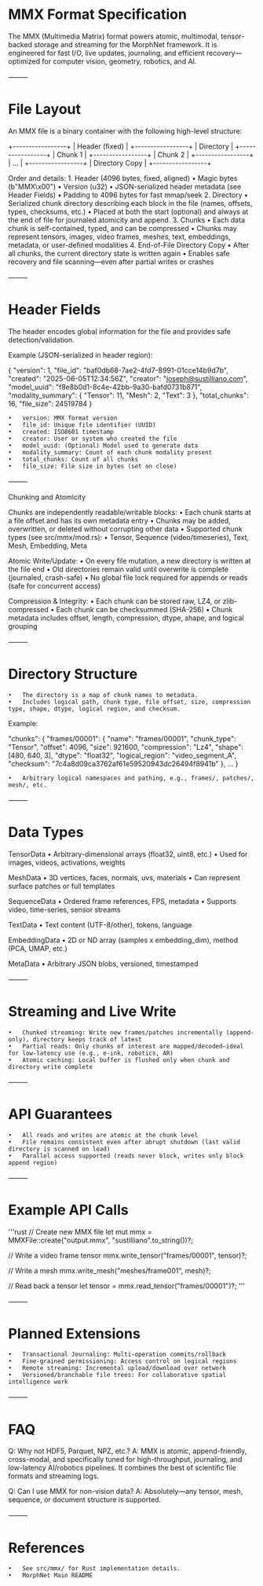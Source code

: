 # MMX Format Specification

The MMX (Multimedia Matrix) format powers atomic, multimodal, tensor-backed storage and streaming for the MorphNet framework.
It is engineered for fast I/O, live updates, journaling, and efficient recovery—optimized for computer vision, geometry, robotics, and AI.

⸻

# File Layout

An MMX file is a binary container with the following high-level structure:

+-----------------+
|  Header (fixed) |
+-----------------+
|  Directory      |
+-----------------+
|  Chunk 1        |
+-----------------+
|  Chunk 2        |
+-----------------+
|  ...            |
+-----------------+
|  Directory Copy |
+-----------------+

Order and details:
	1.	Header (4096 bytes, fixed, aligned)
	•	Magic bytes (b"MMX\x00")
	•	Version (u32)
	•	JSON-serialized header metadata (see Header Fields)
	•	Padding to 4096 bytes for fast mmap/seek
	2.	Directory
	•	Serialized chunk directory describing each block in the file (names, offsets, types, checksums, etc.)
	•	Placed at both the start (optional) and always at the end of file for journaled atomicity and append.
	3.	Chunks
	•	Each data chunk is self-contained, typed, and can be compressed
	•	Chunks may represent tensors, images, video frames, meshes, text, embeddings, metadata, or user-defined modalities
	4.	End-of-File Directory Copy
	•	After all chunks, the current directory state is written again
	•	Enables safe recovery and file scanning—even after partial writes or crashes

⸻

# Header Fields

The header encodes global information for the file and provides safe detection/validation.

Example (JSON-serialized in header region):

{
  "version": 1,
  "file_id": "baf0db68-7ae2-4fd7-8991-01cce14b9d7b",
  "created": "2025-06-05T12:34:56Z",
  "creator": "joseph@sustilliano.com",
  "model_uuid": "f8e8b0d1-8c4e-42bb-9a30-bafd0731b871",
  "modality_summary": {
    "Tensor": 11,
    "Mesh": 2,
    "Text": 3
  },
  "total_chunks": 16,
  "file_size": 24519784
}

	•	version: MMX format version
	•	file_id: Unique file identifier (UUID)
	•	created: ISO8601 timestamp
	•	creator: User or system who created the file
	•	model_uuid: (Optional) Model used to generate data
	•	modality_summary: Count of each chunk modality present
	•	total_chunks: Count of all chunks
	•	file_size: File size in bytes (set on close)

⸻

Chunking and Atomicity

Chunks are independently readable/writable blocks:
	•	Each chunk starts at a file offset and has its own metadata entry
	•	Chunks may be added, overwritten, or deleted without corrupting other data
	•	Supported chunk types (see src/mmx/mod.rs):
	•	Tensor, Sequence (video/timeseries), Text, Mesh, Embedding, Meta

Atomic Write/Update:
	•	On every file mutation, a new directory is written at the file end
	•	Old directories remain valid until overwrite is complete (journaled, crash-safe)
	•	No global file lock required for appends or reads (safe for concurrent access)

Compression & Integrity:
	•	Each chunk can be stored raw, LZ4, or zlib-compressed
	•	Each chunk can be checksummed (SHA-256)
	•	Chunk metadata includes offset, length, compression, dtype, shape, and logical grouping

⸻

# Directory Structure
	•	The directory is a map of chunk names to metadata.
	•	Includes logical path, chunk type, file offset, size, compression type, shape, dtype, logical region, and checksum.

Example:

"chunks": {
  "frames/00001": {
    "name": "frames/00001",
    "chunk_type": "Tensor",
    "offset": 4096,
    "size": 921600,
    "compression": "Lz4",
    "shape": [480, 640, 3],
    "dtype": "float32",
    "logical_region": "video_segment_A",
    "checksum": "7c4a8d09ca3762af61e59520943dc26494f8941b"
  },
  ...
}

	•	Arbitrary logical namespaces and pathing, e.g., frames/, patches/, mesh/, etc.

⸻

# Data Types

TensorData
	•	Arbitrary-dimensional arrays (float32, uint8, etc.)
	•	Used for images, videos, activations, weights

MeshData
	•	3D vertices, faces, normals, uvs, materials
	•	Can represent surface patches or full templates

SequenceData
	•	Ordered frame references, FPS, metadata
	•	Supports video, time-series, sensor streams

TextData
	•	Text content (UTF-8/other), tokens, language

EmbeddingData
	•	2D or ND array (samples x embedding_dim), method (PCA, UMAP, etc.)

MetaData
	•	Arbitrary JSON blobs, versioned, timestamped

⸻

# Streaming and Live Write
	•	Chunked streaming: Write new frames/patches incrementally (append-only), directory keeps track of latest
	•	Partial reads: Only chunks of interest are mapped/decoded—ideal for low-latency use (e.g., e-ink, robotics, AR)
	•	Atomic caching: Local buffer is flushed only when chunk and directory write complete

⸻

# API Guarantees
	•	All reads and writes are atomic at the chunk level
	•	File remains consistent even after abrupt shutdown (last valid directory is scanned on load)
	•	Parallel access supported (reads never block, writes only block append region)

⸻

# Example API Calls
'''rust
// Create new MMX file
let mut mmx = MMXFile::create("output.mmx", "sustilliano".to_string())?;

// Write a video frame tensor
mmx.write_tensor("frames/00001", tensor)?;

// Write a mesh
mmx.write_mesh("meshes/frame001", mesh)?;

// Read back a tensor
let tensor = mmx.read_tensor("frames/00001")?;
'''

⸻

# Planned Extensions
	•	Transactional Journaling: Multi-operation commits/rollback
	•	Fine-grained permissioning: Access control on logical regions
	•	Remote streaming: Incremental upload/download over network
	•	Versioned/branchable file trees: For collaborative spatial intelligence work

⸻

# FAQ

Q: Why not HDF5, Parquet, NPZ, etc.?
A: MMX is atomic, append-friendly, cross-modal, and specifically tuned for high-throughput, journaling, and low-latency AI/robotics pipelines. It combines the best of scientific file formats and streaming logs.

Q: Can I use MMX for non-vision data?
A: Absolutely—any tensor, mesh, sequence, or document structure is supported.

⸻

# References
	•	See src/mmx/ for Rust implementation details.
	•	MorphNet Main README
